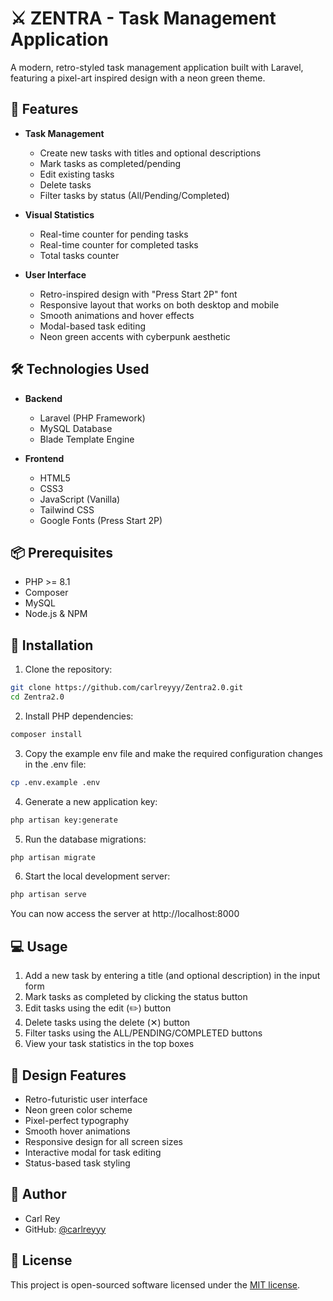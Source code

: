 # ⚔️ ZENTRA - Task Management Application

A modern, retro-styled task management application built with Laravel, featuring a pixel-art inspired design with a neon green theme.

## 🚀 Features

- **Task Management**
  - Create new tasks with titles and optional descriptions
  - Mark tasks as completed/pending
  - Edit existing tasks
  - Delete tasks
  - Filter tasks by status (All/Pending/Completed)

- **Visual Statistics**
  - Real-time counter for pending tasks
  - Real-time counter for completed tasks
  - Total tasks counter

- **User Interface**
  - Retro-inspired design with "Press Start 2P" font
  - Responsive layout that works on both desktop and mobile
  - Smooth animations and hover effects
  - Modal-based task editing
  - Neon green accents with cyberpunk aesthetic

## 🛠️ Technologies Used

- **Backend**
  - Laravel (PHP Framework)
  - MySQL Database
  - Blade Template Engine

- **Frontend**
  - HTML5
  - CSS3
  - JavaScript (Vanilla)
  - Tailwind CSS
  - Google Fonts (Press Start 2P)

## 📦 Prerequisites

- PHP >= 8.1
- Composer
- MySQL
- Node.js & NPM

## 🔧 Installation

1. Clone the repository:
```bash
git clone https://github.com/carlreyyy/Zentra2.0.git
cd Zentra2.0
```

2. Install PHP dependencies:
```bash
composer install
```

3. Copy the example env file and make the required configuration changes in the .env file:
```bash
cp .env.example .env
```

4. Generate a new application key:
```bash
php artisan key:generate
```

5. Run the database migrations:
```bash
php artisan migrate
```

6. Start the local development server:
```bash
php artisan serve
```

You can now access the server at http://localhost:8000

## 💻 Usage

1. Add a new task by entering a title (and optional description) in the input form
2. Mark tasks as completed by clicking the status button
3. Edit tasks using the edit (✏️) button
4. Delete tasks using the delete (✕) button
5. Filter tasks using the ALL/PENDING/COMPLETED buttons
6. View your task statistics in the top boxes

## 🎨 Design Features

- Retro-futuristic user interface
- Neon green color scheme
- Pixel-perfect typography
- Smooth hover animations
- Responsive design for all screen sizes
- Interactive modal for task editing
- Status-based task styling

## 👤 Author

- Carl Rey
- GitHub: [@carlreyyy](https://github.com/carlreyyy)

## 📄 License

This project is open-sourced software licensed under the [MIT license](LICENSE).
